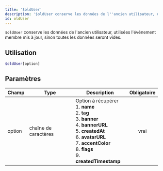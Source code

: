 ```yaml
---
title: '$oldUser'
description: '$oldUser conserve les données de l''ancien utilisateur, utilisées l''évènement membre mis à jour, sinon toutes les données seront vides.'
id: oldUser
---
```


`$oldUser` conserve les données de l'ancien utilisateur, utilisées l'évènement membre mis à jour, sinon toutes les données seront vides.

## Utilisation

```php
$oldUser[option]
```

## Paramètres

| Champ  | Type                 | Description                                                                                                                                                                                                                                                                             | Obligatoire |
| ------ | -------------------- | --------------------------------------------------------------------------------------------------------------------------------------------------------------------------------------------------------------------------------------------------------------------------------------- |:-----------:|
| option | chaîne de caractères | Option à récupérer <br /> 1. **name** <br /> 2. **tag** <br /> 3. **banner** <br /> 4. **bannerURL** <br /> 5. **createdAt** <br /> 6. **avatarURL** <br /> 7. **accentColor** <br /> 8. **flags** <br /> 9. **createdTimestamp** |    vrai     |